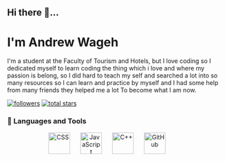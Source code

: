 ## Hi there 👋...

<h1>I'm Andrew Wageh</h1>

I'm a student at the Faculty of Tourism and Hotels, but I love coding so I dedicated myself to learn coding the thing which i love and where my passion is belong, so I did hard to teach my self and searched a lot into so many resources so I can learn and practice by myself and I had some help from many friends they helped me a lot To become what I am now.

<p>
   <a href="https://github.com/AnDyi2002?tab=followers">
  <img alt="followers" title="Follow me on Github" src="https://custom-icon-badges.demolab.com/github/followers/AnDyi2002?style=social?color=236ad3&labelColor=1155ba&style=for-the-badge&logo=person-add&label=Follow&logoColor=white"/></a>
      <a href="https://github.com/AnDyi2002?tab=repositories">
         <img alt="total stars" title="Total stars on GitHub" src="https://custom-icon-badges.demolab.com/github/stars/AnDyi2002?style=social?color=55960c&style=for-the-badge&labelColor=488207&logo=star"/></a> </p>
         
         
### 🧰 Languages and Tools

<p align="center"
<img alt="HTML" width="50px" style="padding-right:20px;" src="https://cdn.jsdelivr.net/gh/devicons/devicon/icons/html5/html5-plain.svg" />
<img alt="CSS" width="50px" style="padding-right:20px;" src="https://cdn.jsdelivr.net/gh/devicons/devicon/icons/css3/css3-plain.svg" />
<img alt="JavaScript" width="50px" style="padding-right:20px;" src="https://cdn.jsdelivr.net/gh/devicons/devicon/icons/javascript/javascript-plain.svg" />
<img alt="C++" width="50px" style="padding-right:20px;" src="https://cdn.jsdelivr.net/gh/devicons/devicon/icons/cplusplus/cplusplus-line.svg" />
<img alt="GitHub" width="50px" style="padding-right:20px;" src="https://cdn-icons-png.flaticon.com/512/25/25231.png" />
</p>



